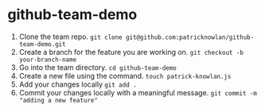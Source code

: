# github-team-demo
1. Clone the team repo. `git clone git@github.com:patricknowlan/github-team-demo.git`
2. Create a branch for the feature you are working on. `git checkout -b your-branch-name`
3. Go into the team directory. `cd github-team-demo`
4. Create a new file using the command. `touch patrick-knowlan.js`
5. Add your changes locally `git add .`
6. Commit your changes locally with a meaningful message. `git commit -m "adding a new feature"`
